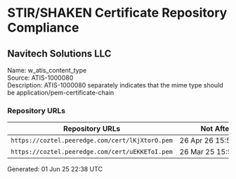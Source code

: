 # STIR/SHAKEN Certificate Repository Compliance

## Navitech Solutions LLC

Name: w_atis_content_type\
Source: ATIS-1000080\
Description: ATIS-1000080 separately indicates that the mime type should be application/pem-certificate-chain
### Repository URLs

| Repository URLs | Not After |  Problems | Link |
|-----------------|-----------|-----------|------|
| `https://coztel.peeredge.com/cert/lKjXtorO.pem` | 26&#160;Apr&#160;26&#160;15:52&#160;UTC | true | [view](../../REPOS/fa7242f3186f9743f15d903565b0c6e850bd2ac5/README.md) |
| `https://coztel.peeredge.com/cert/uEKKEToI.pem` | 26&#160;Mar&#160;25&#160;15:52&#160;UTC | true | [view](../../REPOS/75d456b369b19b1063cb01584fbd17622e0fb3aa/README.md) |


Generated: 01 Jun 25 22:38 UTC